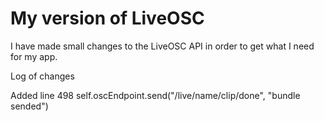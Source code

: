 # My version of LiveOSC

I have made small changes to the LiveOSC API in order to get what I need for my app. 

Log of changes

Added line 498 self.oscEndpoint.send("/live/name/clip/done", "bundle sended")
